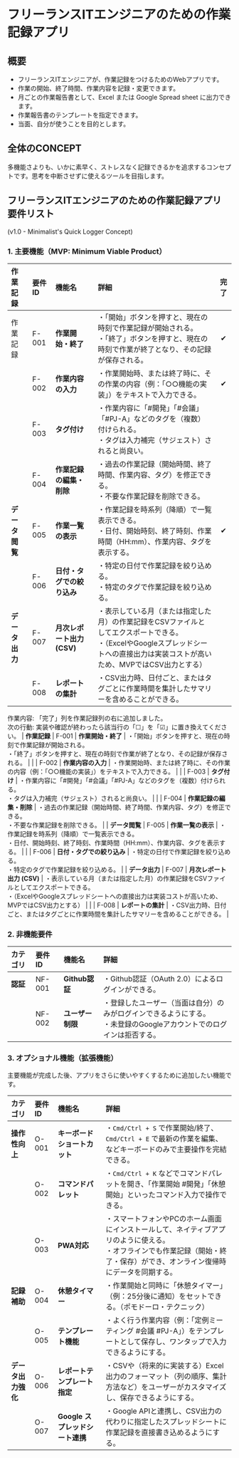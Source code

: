 # フリーランスITエンジニアのための作業記録アプリ

## 概要

- フリーランスITエンジニアが、作業記録をつけるためのWebアプリです。
- 作業の開始、終了時間、作業内容を記録・変更できます。
- 月ごとの作業報告書として、Excel または Google Spread sheet に出力できます。
- 作業報告書のテンプレートを指定できます。
- 当面、自分が使うことを目的とします。

## 全体のCONCEPT

多機能さよりも、いかに素早く、ストレスなく記録できるかを追求するコンセプトです。思考を中断させずに使えるツールを目指します。

## フリーランスITエンジニアのための作業記録アプリ 要件リスト

(v1.0 - Minimalist's Quick Logger Concept)

### 1. 主要機能（MVP: Minimum Viable Product）

| **作業記録**   | 要件ID | **機能名**                 | 詳細                                                                                                                                                                                 | 完了 |
| :------------- | :----- | :------------------------- | :----------------------------------------------------------------------------------------------------------------------------------------------------------------------------------- | :--: |
| 作業記録       | F-001  | **作業開始・終了**         | ・「開始」ボタンを押すと、現在の時刻で作業記録が開始される。<br>・「終了」ボタンを押すと、現在の時刻で作業が終了となり、その記録が保存される。                                       |  ✔  |
|                | F-002  | **作業内容の入力**         | ・作業開始時、または終了時に、その作業の内容（例：「○○機能の実装」）をテキストで入力できる。                                                                                         |  ✔  |
|                | F-003  | **タグ付け**               | ・作業内容に「#開発」「#会議」「#PJ-A」などのタグを（複数）付けられる。<br>・タグは入力補完（サジェスト）されると尚良い。                                                            |      |
|                | F-004  | **作業記録の編集・削除**   | ・過去の作業記録（開始時間、終了時間、作業内容、タグ）を修正できる。<br>・不要な作業記録を削除できる。                                                                               |      |
| **データ閲覧** | F-005  | **作業一覧の表示**         | ・作業記録を時系列（降順）で一覧表示できる。<br>・日付、開始時刻、終了時刻、作業時間（HH:mm）、作業内容、タグを表示する。                                                            |  ✔  |
|                | F-006  | **日付・タグでの絞り込み** | ・特定の日付で作業記録を絞り込める。<br>・特定のタグで作業記録を絞り込める。                                                                                                         |      |
| **データ出力** | F-007  | **月次レポート出力 (CSV)** | ・表示している月（または指定した月）の作業記録をCSVファイルとしてエクスポートできる。<br>・（ExcelやGoogleスプレッドシートへの直接出力は実装コストが高いため、MVPではCSV出力とする） |      |
|                | F-008  | **レポートの集計**         | ・CSV出力時、日付ごと、またはタグごとに作業時間を集計したサマリーを含めることができる。                                                                                              |      |

作業内容: 「完了」列を作業記録列の右に追加しました。  
次の行動: 実装や確認が終わったら該当行の「☐」を「☑」に置き換えてください。
| **作業記録** | F-001 | **作業開始・終了** | ・「開始」ボタンを押すと、現在の時刻で作業記録が開始される。<br>・「終了」ボタンを押すと、現在の時刻で作業が終了となり、その記録が保存される。 |
| | F-002 | **作業内容の入力** | ・作業開始時、または終了時に、その作業の内容（例：「○○機能の実装」）をテキストで入力できる。 |
| | F-003 | **タグ付け** | ・作業内容に「#開発」「#会議」「#PJ-A」などのタグを（複数）付けられる。<br>・タグは入力補完（サジェスト）されると尚良い。 |
| | F-004 | **作業記録の編集・削除** | ・過去の作業記録（開始時間、終了時間、作業内容、タグ）を修正できる。<br>・不要な作業記録を削除できる。 |
| **データ閲覧** | F-005 | **作業一覧の表示** | ・作業記録を時系列（降順）で一覧表示できる。<br>・日付、開始時刻、終了時刻、作業時間（HH:mm）、作業内容、タグを表示する。 |
| | F-006 | **日付・タグでの絞り込み** | ・特定の日付で作業記録を絞り込める。<br>・特定のタグで作業記録を絞り込める。 |
| **データ出力** | F-007 | **月次レポート出力 (CSV)** | ・表示している月（または指定した月）の作業記録をCSVファイルとしてエクスポートできる。<br>・（ExcelやGoogleスプレッドシートへの直接出力は実装コストが高いため、MVPではCSV出力とする） |
| | F-008 | **レポートの集計** | ・CSV出力時、日付ごと、またはタグごとに作業時間を集計したサマリーを含めることができる。 |

### 2. 非機能要件

| カテゴリ | 要件ID | 機能名           | 詳細                                                                                                                   |
| :------- | :----- | :--------------- | :--------------------------------------------------------------------------------------------------------------------- |
| **認証** | NF-001 | **Github認証**   | ・Github認証（OAuth 2.0）によるログインができる。                                                                      |
|          | NF-002 | **ユーザー制限** | ・登録したユーザー（当面は自分）のみがログインできるようにする。<br>・未登録のGoogleアカウントでのログインは拒否する。 |

### 3. オプショナル機能（拡張機能）

主要機能が完成した後、アプリをさらに使いやすくするために追加したい機能です。

| カテゴリ           | 要件ID | 機能名                          | 詳細                                                                                                                                                                             |
| :----------------- | :----- | :------------------------------ | :------------------------------------------------------------------------------------------------------------------------------------------------------------------------------- |
| **操作性向上**     | O-001  | **キーボードショートカット**    | ・`Cmd/Ctrl + S` で作業開始/終了、`Cmd/Ctrl + E` で最新の作業を編集、などキーボードのみで主要操作を完結できる。                                                                  |
|                    | O-002  | **コマンドパレット**            | ・`Cmd/Ctrl + K` などでコマンドパレットを開き、「作業開始 #開発」「休憩開始」といったコマンド入力で操作できる。                                                                  |
|                    | O-003  | **PWA対応**                     | ・スマートフォンやPCのホーム画面にインストールして、ネイティブアプリのように使える。<br>・オフラインでも作業記録（開始・終了・保存）ができ、オンライン復帰時にデータを同期する。 |
| **記録補助**       | O-004  | **休憩タイマー**                | ・作業開始と同時に「休憩タイマー」（例：25分後に通知）をセットできる。（ポモドーロ・テクニック）                                                                                 |
|                    | O-005  | **テンプレート機能**            | ・よく行う作業内容（例：「定例ミーティング #会議 #PJ-A」）をテンプレートとして保存し、ワンタップで入力できるようにする。                                                         |
| **データ出力強化** | O-006  | **レポートテンプレート指定**    | ・CSVや（将来的に実装する）Excel出力のフォーマット（列の順序、集計方法など）をユーザーがカスタマイズし、保存できるようにする。                                                   |
|                    | O-007  | **Google スプレッドシート連携** | ・Google APIと連携し、CSV出力の代わりに指定したスプレッドシートに作業記録を直接書き込めるようにする。                                                                            |
